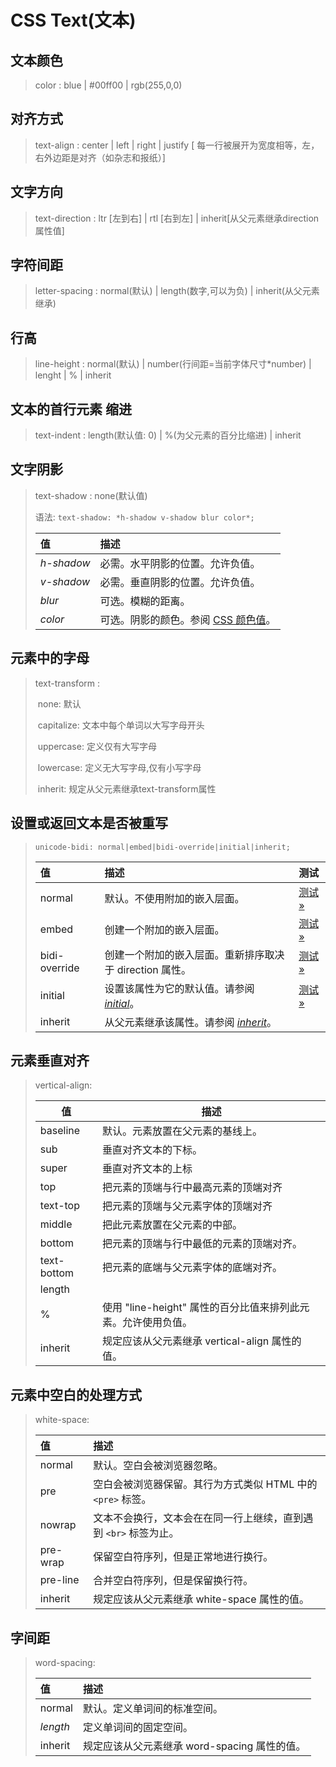 # CSS Text(文本)

## 文本颜色

> color : blue | #00ff00 | rgb(255,0,0)

## 对齐方式

> text-align : center | left | right | justify [ 每一行被展开为宽度相等，左，右外边距是对齐（如杂志和报纸）]

## 文字方向

> text-direction : ltr [左到右] | rtl [右到左] | inherit[从父元素继承direction属性值]

## 字符间距

> letter-spacing : normal(默认) | length(数字,可以为负) | inherit(从父元素继承)

## 行高

> line-height : normal(默认) | number(行间距=当前字体尺寸\*number) | lenght | % | inherit

## 文本的首行元素 缩进

> text-indent : length(默认值: 0) | %(为父元素的百分比缩进) | inherit

## 文字阴影

> text-shadow : none(默认值)
>
> 语法: `text-shadow: *h-shadow v-shadow blur color*;`
>
> | 值         | 描述                                                                                         |
> | :--------- | :------------------------------------------------------------------------------------------- |
> | _h-shadow_ | 必需。水平阴影的位置。允许负值。                                                             |
> | _v-shadow_ | 必需。垂直阴影的位置。允许负值。                                                             |
> | _blur_     | 可选。模糊的距离。                                                                           |
> | _color_    | 可选。阴影的颜色。参阅 [CSS 颜色值](https://www.w3cschool.cn/cssref/css-colors-legal.html)。 |

## 元素中的字母

> text-transform :
>
> ​ none: 默认
>
> ​ capitalize: 文本中每个单词以大写字母开头
>
> ​ uppercase: 定义仅有大写字母
>
> ​ lowercase: 定义无大写字母,仅有小写字母
>
> ​ inherit: 规定从父元素继承text-transform属性

## 设置或返回文本是否被重写

> `unicode-bidi: normal|embed|bidi-override|initial|inherit;`
>
> | 值            | 描述                                                                                           | 测试                                                     |
> | :------------ | :--------------------------------------------------------------------------------------------- | :------------------------------------------------------- |
> | normal        | 默认。不使用附加的嵌入层面。                                                                   | [测试 »](https://www.w3cschool.cn/css/css-css_quiz.html) |
> | embed         | 创建一个附加的嵌入层面。                                                                       | [测试 »](https://www.w3cschool.cn/css/css-css_quiz.html) |
> | bidi-override | 创建一个附加的嵌入层面。重新排序取决于 direction 属性。                                        | [测试 »](https://www.w3cschool.cn/css/css-css_quiz.html) |
> | initial       | 设置该属性为它的默认值。请参阅 [_initial_](https://www.w3cschool.cn/cssref/css-initial.html)。 | [测试 »](https://www.w3cschool.cn/css/css-css_quiz.html) |
> | inherit       | 从父元素继承该属性。请参阅 [_inherit_](https://www.w3cschool.cn/cssref/css-inherit.html)。     |                                                          |

## 元素垂直对齐

> vertical-align:
>
> | 值          | 描述                                                          |
> | ----------- | ------------------------------------------------------------- |
> | baseline    | 默认。元素放置在父元素的基线上。                              |
> | sub         | 垂直对齐文本的下标。                                          |
> | super       | 垂直对齐文本的上标                                            |
> | top         | 把元素的顶端与行中最高元素的顶端对齐                          |
> | text-top    | 把元素的顶端与父元素字体的顶端对齐                            |
> | middle      | 把此元素放置在父元素的中部。                                  |
> | bottom      | 把元素的顶端与行中最低的元素的顶端对齐。                      |
> | text-bottom | 把元素的底端与父元素字体的底端对齐。                          |
> | length      |                                                               |
> | %           | 使用 "line-height" 属性的百分比值来排列此元素。允许使用负值。 |
> | inherit     | 规定应该从父元素继承 vertical-align 属性的值。                |

## 元素中空白的处理方式

> white-space:
>
> | 值       | 描述                                                             |
> | :------- | :--------------------------------------------------------------- |
> | normal   | 默认。空白会被浏览器忽略。                                       |
> | pre      | 空白会被浏览器保留。其行为方式类似 HTML 中的 `<pre>` 标签。      |
> | nowrap   | 文本不会换行，文本会在在同一行上继续，直到遇到 `<br>` 标签为止。 |
> | pre-wrap | 保留空白符序列，但是正常地进行换行。                             |
> | pre-line | 合并空白符序列，但是保留换行符。                                 |
> | inherit  | 规定应该从父元素继承 white-space 属性的值。                      |

## 字间距

> word-spacing:
>
> | 值       | 描述                                         |
> | :------- | :------------------------------------------- |
> | normal   | 默认。定义单词间的标准空间。                 |
> | _length_ | 定义单词间的固定空间。                       |
> | inherit  | 规定应该从父元素继承 word-spacing 属性的值。 |

